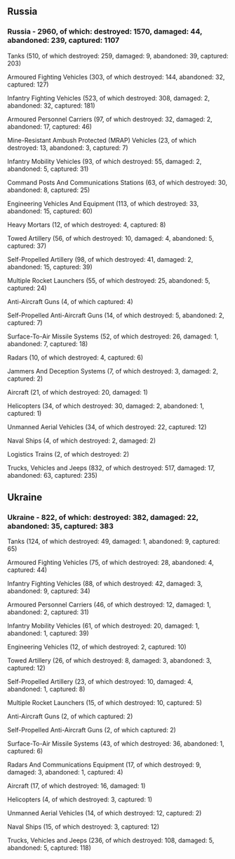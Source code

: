 
 
 ## Russia
 
 ### Russia - 2960, of which: destroyed: 1570, damaged: 44, abandoned: 239, captured: 1107

 

 

 Tanks (510, of which destroyed: 259, damaged: 9, abandoned: 39, captured: 203)

 Armoured Fighting Vehicles (303, of which destroyed: 144, abandoned: 32, captured: 127)

 Infantry Fighting Vehicles (523, of which destroyed: 308, damaged: 2, abandoned: 32, captured: 181)

 Armoured Personnel Carriers (97, of which destroyed: 32, damaged: 2, abandoned: 17, captured: 46)

 Mine-Resistant Ambush Protected (MRAP) Vehicles (23, of which destroyed: 13, abandoned: 3, captured: 7)

 Infantry Mobility Vehicles (93, of which destroyed: 55, damaged: 2, abandoned: 5, captured: 31)

 Command Posts And Communications Stations (63, of which destroyed: 30, abandoned: 8, captured: 25)

 Engineering Vehicles And Equipment (113, of which destroyed: 33, abandoned: 15, captured: 60)

 Heavy Mortars (12, of which destroyed: 4, captured: 8)

 Towed Artillery (56, of which destroyed: 10, damaged: 4, abandoned: 5, captured: 37)

 Self-Propelled Artillery (98, of which destroyed: 41, damaged: 2, abandoned: 15, captured: 39)

 Multiple Rocket Launchers (55, of which destroyed: 25, abandoned: 5, captured: 24)

 Anti-Aircraft Guns (4, of which captured: 4)

 Self-Propelled Anti-Aircraft Guns (14, of which destroyed: 5, abandoned: 2, captured: 7)

 Surface-To-Air Missile Systems (52, of which destroyed: 26, damaged: 1, abandoned: 7, captured: 18)

 Radars (10, of which destroyed: 4, captured: 6)

 Jammers And Deception Systems (7, of which destroyed: 3, damaged: 2, captured: 2)

 Aircraft (21, of which destroyed: 20, damaged: 1)

 Helicopters (34, of which destroyed: 30, damaged: 2, abandoned: 1, captured: 1)

 Unmanned Aerial Vehicles (34, of which destroyed: 22, captured: 12)

 Naval Ships (4, of which destroyed: 2, damaged: 2)

 Logistics Trains (2, of which destroyed: 2)

 Trucks, Vehicles and Jeeps (832, of which destroyed: 517, damaged: 17, abandoned: 63, captured: 235)

 
 
 ## Ukraine
 
 ### Ukraine - 822, of which: destroyed: 382, damaged: 22, abandoned: 35, captured: 383

 

 

 Tanks (124, of which destroyed: 49, damaged: 1, abandoned: 9, captured: 65)

 Armoured Fighting Vehicles (75, of which destroyed: 28, abandoned: 4, captured: 44)

 Infantry Fighting Vehicles (88, of which destroyed: 42, damaged: 3, abandoned: 9, captured: 34)

 Armoured Personnel Carriers (46, of which destroyed: 12, damaged: 1, abandoned: 2, captured: 31)

 Infantry Mobility Vehicles (61, of which destroyed: 20, damaged: 1, abandoned: 1, captured: 39)

 Engineering Vehicles (12, of which destroyed: 2, captured: 10)

 Towed Artillery (26, of which destroyed: 8, damaged: 3, abandoned: 3, captured: 12)

 Self-Propelled Artillery (23, of which destroyed: 10, damaged: 4, abandoned: 1, captured: 8)

 Multiple Rocket Launchers (15, of which destroyed: 10, captured: 5)

 Anti-Aircraft Guns (2, of which captured: 2)

 Self-Propelled Anti-Aircraft Guns (2, of which captured: 2)

 Surface-To-Air Missile Systems (43, of which destroyed: 36, abandoned: 1, captured: 6)

 

 

 Radars And Communications Equipment (17, of which destroyed: 9, damaged: 3, abandoned: 1, captured: 4)

 Aircraft (17, of which destroyed: 16, damaged: 1)

 Helicopters (4, of which destroyed: 3, captured: 1)

 Unmanned Aerial Vehicles (14, of which destroyed: 12, captured: 2)

 Naval Ships (15, of which destroyed: 3, captured: 12)

 Trucks, Vehicles and Jeeps (236, of which destroyed: 108, damaged: 5, abandoned: 5, captured: 118)

